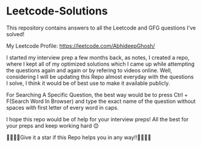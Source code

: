 # Leetcode-Solutions
This repository contains answers to all the Leetcode and GFG questions I've solved!

My Leetcode Profile: https://leetcode.com/AbhideepGhosh/

I started my interview prep a few months back, as notes, I created a repo, where I kept all of my optimized solutions which I came up while attempting the questions again and again or by refering to videos online.
Well, considering I will be updating this Repo almost everyday with the questions I solve, I think it would be of best use to make it available publicly.

For Searching A Specific Question, the best way would be to press Ctrl + F(Search Word In Browser) and type the exact name of the question without spaces with first letter of every word in caps.

I hope this repo would be of help for your interview preps! All the best for your preps and keep working hard 😊

🌠👑👑👑Give it a star if this Repo helps you in any way!!👑👑👑🌠
